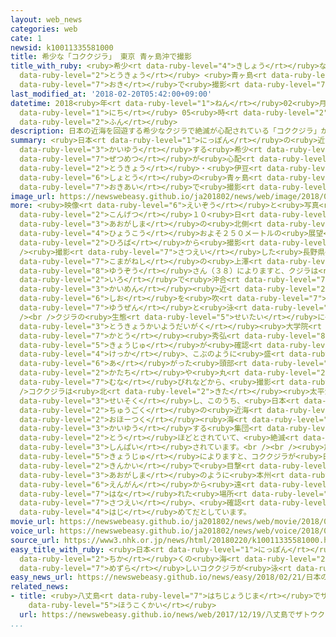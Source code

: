 ```yaml
---
layout: web_news
categories: web
cate: 1
newsid: k10011335581000
title: 希少な「コククジラ」 東京 青ヶ島沖で撮影
title_with_ruby: <ruby>希少<rt data-ruby-level="4">きしょう</rt></ruby>な「コククジラ」 <ruby>東京<rt
  data-ruby-level="2">とうきょう</rt></ruby> <ruby>青ヶ島<rt data-ruby-level="3">あおがしま</rt></ruby><ruby>沖<rt
  data-ruby-level="7">おき</rt></ruby>で<ruby>撮影<rt data-ruby-level="7">さつえい</rt></ruby>
last_modified_at: '2018-02-20T05:42:00+09:00'
datetime: 2018<ruby>年<rt data-ruby-level="1">ねん</rt></ruby>02<ruby>月<rt data-ruby-level="1">がつ</rt></ruby>20<ruby>日<rt
  data-ruby-level="1">にち</rt></ruby> 05<ruby>時<rt data-ruby-level="2">じ</rt></ruby>42<ruby>分<rt
  data-ruby-level="2">ふん</rt></ruby>
description: 日本の近海を回遊する希少なクジラで絶滅が心配されている「コククジラ」が、東京・伊豆諸島の青ヶ島の沖合で撮影されました。
summary: <ruby>日本<rt data-ruby-level="1">にっぽん</rt></ruby>の<ruby>近海<rt data-ruby-level="2">きんかい</rt></ruby>を<ruby>回遊<rt
  data-ruby-level="3">かいゆう</rt></ruby>する<ruby>希少<rt data-ruby-level="4">きしょう</rt></ruby>なクジラで<ruby>絶滅<rt
  data-ruby-level="7">ぜつめつ</rt></ruby>が<ruby>心配<rt data-ruby-level="3">しんぱい</rt></ruby>されている「コククジラ」が、<ruby>東京<rt
  data-ruby-level="2">とうきょう</rt></ruby>・<ruby>伊豆<rt data-ruby-level="8">いず</rt></ruby><ruby>諸島<rt
  data-ruby-level="6">しょとう</rt></ruby>の<ruby>青ヶ島<rt data-ruby-level="3">あおがしま</rt></ruby>の<ruby>沖合<rt
  data-ruby-level="7">おきあい</rt></ruby>で<ruby>撮影<rt data-ruby-level="7">さつえい</rt></ruby>されました。
image_url: https://newswebeasy.github.io/ja201802/news/web/image/2018/02/20/K10011335581_1802200630_1802200632_01_03.jpg
more: <ruby>映像<rt data-ruby-level="6">えいぞう</rt></ruby>と<ruby>写真<rt data-ruby-level="3">しゃしん</rt></ruby>は<ruby>今月<rt
  data-ruby-level="2">こんげつ</rt></ruby>１０<ruby>日<rt data-ruby-level="1">にち</rt></ruby>、<ruby>青ヶ島<rt
  data-ruby-level="3">あおがしま</rt></ruby>の<ruby>北側<rt data-ruby-level="4">きたがわ</rt></ruby>にある<ruby>標高<rt
  data-ruby-level="4">ひょうこう</rt></ruby>およそ２５０メートルの<ruby>展望<rt data-ruby-level="6">てんぼう</rt></ruby><ruby>広場<rt
  data-ruby-level="2">ひろば</rt></ruby>から<ruby>撮影<rt data-ruby-level="7">さつえい</rt></ruby>されました。<br
  /><ruby>撮影<rt data-ruby-level="7">さつえい</rt></ruby>した<ruby>長野県<rt data-ruby-level="3">ながのけん</rt></ruby><ruby>駒ヶ根市<rt
  data-ruby-level="7">こまがねし</rt></ruby>の<ruby>上澤<rt data-ruby-level="8">うえさわ</rt></ruby><ruby>有三<rt
  data-ruby-level="8">ゆうぞう</rt></ruby>さん（３８）によりますと、クジラは<ruby>白<rt data-ruby-level="1">しろ</rt></ruby>っぽい<ruby>色<rt
  data-ruby-level="2">いろ</rt></ruby>で<ruby>沖合<rt data-ruby-level="7">おきあい</rt></ruby>１００メートルほどの<ruby>海面<rt
  data-ruby-level="3">かいめん</rt></ruby><ruby>近<rt data-ruby-level="2">ちか</rt></ruby>くを<ruby>潮<rt
  data-ruby-level="6">しお</rt></ruby>を<ruby>吹<rt data-ruby-level="7">ふ</rt></ruby>きながら<ruby>悠然<rt
  data-ruby-level="7">ゆうぜん</rt></ruby>と<ruby>泳<rt data-ruby-level="3">およ</rt></ruby>いでいたということです。<br
  /><br />クジラの<ruby>生態<rt data-ruby-level="5">せいたい</rt></ruby>に<ruby>詳<rt data-ruby-level="7">くわ</rt></ruby>しい<ruby>東京海洋大学<rt
  data-ruby-level="3">とうきょうかいようだいがく</rt></ruby><ruby>大学院<rt data-ruby-level="3">だいがくいん</rt></ruby>の<ruby>加藤<rt
  data-ruby-level="7">かとう</rt></ruby><ruby>秀弘<rt data-ruby-level="8">ひでひろ</rt></ruby><ruby>教授<rt
  data-ruby-level="5">きょうじゅ</rt></ruby>が<ruby>確認<rt data-ruby-level="7">かくにん</rt></ruby>した<ruby>結果<rt
  data-ruby-level="4">けっか</rt></ruby>、こぶのように<ruby>盛<rt data-ruby-level="6">も</rt></ruby>り<ruby>上<rt
  data-ruby-level="6">あ</rt></ruby>がった<ruby>頭部<rt data-ruby-level="3">とうぶ</rt></ruby>の<ruby>形<rt
  data-ruby-level="2">かたち</rt></ruby>や<ruby>丸<rt data-ruby-level="2">まる</rt></ruby>い<ruby>胸<rt
  data-ruby-level="7">むな</rt></ruby>びれなどから、<ruby>撮影<rt data-ruby-level="7">さつえい</rt></ruby>されたのはコククジラだとしています。<br
  />コククジラは<ruby>北<rt data-ruby-level="2">きた</rt></ruby><ruby>太平洋<rt data-ruby-level="3">たいへいよう</rt></ruby>に<ruby>生息<rt
  data-ruby-level="3">せいそく</rt></ruby>し、このうち、<ruby>日本<rt data-ruby-level="1">にっぽん</rt></ruby>や<ruby>中国<rt
  data-ruby-level="2">ちゅうごく</rt></ruby>の<ruby>近海<rt data-ruby-level="2">きんかい</rt></ruby>、それに<ruby>オホーツク<rt
  data-ruby-level="2">おほーつく</rt></ruby><ruby>海<rt data-ruby-level="2">かい</rt></ruby>を<ruby>回遊<rt
  data-ruby-level="3">かいゆう</rt></ruby>する<ruby>集団<rt data-ruby-level="5">しゅうだん</rt></ruby>は１２０<ruby>頭<rt
  data-ruby-level="2">とう</rt></ruby>ほどとされていて、<ruby>絶滅<rt data-ruby-level="7">ぜつめつ</rt></ruby>が<ruby>心配<rt
  data-ruby-level="3">しんぱい</rt></ruby>されています。<br /><br /><ruby>加藤<rt data-ruby-level="7">かとう</rt></ruby><ruby>教授<rt
  data-ruby-level="5">きょうじゅ</rt></ruby>によりますと、コククジラが<ruby>日本<rt data-ruby-level="1">にっぽん</rt></ruby>の<ruby>近海<rt
  data-ruby-level="2">きんかい</rt></ruby>で<ruby>目撃<rt data-ruby-level="7">もくげき</rt></ruby>されるのはまれで、<ruby>青ヶ島<rt
  data-ruby-level="3">あおがしま</rt></ruby>のように<ruby>本州<rt data-ruby-level="3">ほんしゅう</rt></ruby>などの<ruby>沿岸<rt
  data-ruby-level="6">えんがん</rt></ruby>から<ruby>遠<rt data-ruby-level="2">とお</rt></ruby>く<ruby>離<rt
  data-ruby-level="7">はな</rt></ruby>れた<ruby>場所<rt data-ruby-level="3">ばしょ</rt></ruby>で<ruby>撮影<rt
  data-ruby-level="7">さつえい</rt></ruby>、<ruby>確認<rt data-ruby-level="7">かくにん</rt></ruby>されたのは<ruby>初<rt
  data-ruby-level="4">はじ</rt></ruby>めてだとしています。
movie_url: https://newswebeasy.github.io/ja201802/news/web/movie/2018/02/20/k10011335581_201802200630_201802200631.mp4
voice_url: https://newswebeasy.github.io/ja201802/news/web/voice/2018/02/20/k10011335581_201802200630_201802200631.mp3
source_url: https://www3.nhk.or.jp/news/html/20180220/k10011335581000.html
easy_title_with_ruby: <ruby>日本<rt data-ruby-level="1">にっぽん</rt></ruby>の<ruby>近<rt
  data-ruby-level="2">ちか</rt></ruby>くの<ruby>海<rt data-ruby-level="2">うみ</rt></ruby>で<ruby>珍<rt
  data-ruby-level="7">めずら</rt></ruby>しいコククジラが<ruby>泳<rt data-ruby-level="3">およ</rt></ruby>いでいた
easy_news_url: https://newswebeasy.github.io/news/easy/2018/02/21/日本の近くの海で珍しいコククジラが泳いでいた
related_news:
- title: <ruby>八丈島<rt data-ruby-level="7">はちじょうじま</rt></ruby>でザトウクジラの<ruby>調査<rt data-ruby-level="5">ちょうさ</rt></ruby><ruby>報告会<rt
    data-ruby-level="5">ほうこくかい</rt></ruby>
  url: https://newswebeasy.github.io/news/web/2017/12/19/八丈島でザトウクジラの調査報告会
...
```

